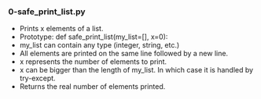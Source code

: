 ### 0-safe_print_list.py
- Prints x elements of a list.
- Prototype: def safe_print_list(my_list=[], x=0):
- my_list can contain any type (integer, string, etc.)
- All elements are printed on the same line followed by a new line.
- x represents the number of elements to print.
- x can be bigger than the length of my_list. In which case it is handled by
try-except.
- Returns the real number of elements printed.
